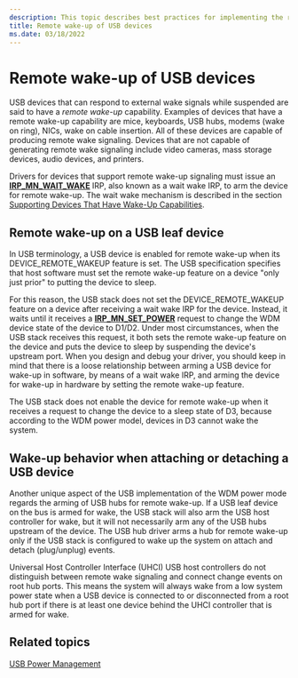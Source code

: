 ```yaml
---
description: This topic describes best practices for implementing the remote wake-up capability in a client driver.
title: Remote wake-up of USB devices
ms.date: 03/18/2022
---
```


# Remote wake-up of USB devices

USB devices that can respond to external wake signals while suspended are said to have a *remote wake-up* capability. Examples of devices that have a remote wake-up capability are mice, keyboards, USB hubs, modems (wake on ring), NICs, wake on cable insertion. All of these devices are capable of producing remote wake signaling. Devices that are not capable of generating remote wake signaling include video cameras, mass storage devices, audio devices, and printers.

Drivers for devices that support remote wake-up signaling must issue an [**IRP\_MN\_WAIT\_WAKE**](../kernel/irp-mn-wait-wake.md) IRP, also known as a wait wake IRP, to arm the device for remote wake-up. The wait wake mechanism is described in the section [Supporting Devices That Have Wake-Up Capabilities](../kernel/supporting-devices-that-have-wake-up-capabilities.md).

## Remote wake-up on a USB leaf device

In USB terminology, a USB device is enabled for remote wake-up when its DEVICE\_REMOTE\_WAKEUP feature is set. The USB specification specifies that host software must set the remote wake-up feature on a device "only just prior" to putting the device to sleep.

For this reason, the USB stack does not set the DEVICE\_REMOTE\_WAKEUP feature on a device after receiving a wait wake IRP for the device. Instead, it waits until it receives a [**IRP\_MN\_SET\_POWER**](../kernel/irp-mn-set-power.md) request to change the WDM device state of the device to D1/D2. Under most circumstances, when the USB stack receives this request, it both sets the remote wake-up feature on the device and puts the device to sleep by suspending the device's upstream port. When you design and debug your driver, you should keep in mind that there is a loose relationship between arming a USB device for wake-up in software, by means of a wait wake IRP, and arming the device for wake-up in hardware by setting the remote wake-up feature.

The USB stack does not enable the device for remote wake-up when it receives a request to change the device to a sleep state of D3, because according to the WDM power model, devices in D3 cannot wake the system.

## Wake-up behavior when attaching or detaching a USB device

Another unique aspect of the USB implementation of the WDM power mode regards the arming of USB hubs for remote wake-up. If a USB leaf device on the bus is armed for wake, the USB stack will also arm the USB host controller for wake, but it will not necessarily arm any of the USB hubs upstream of the device. The USB hub driver arms a hub for remote wake-up only if the USB stack is configured to wake up the system on attach and detach (plug/unplug) events.

Universal Host Controller Interface (UHCI) USB host controllers do not distinguish between remote wake signaling and connect change events on root hub ports. This means the system will always wake from a low system power state when a USB device is connected to or disconnected from a root hub port if there is at least one device behind the UHCI controller that is armed for wake.

## Related topics

[USB Power Management](usb-power-management.md)
